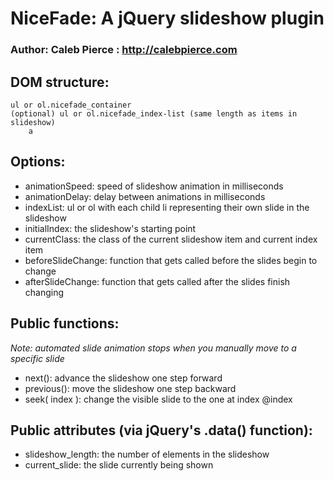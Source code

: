 NiceFade: A jQuery slideshow plugin
===================================

### Author: Caleb Pierce : http://calebpierce.com

DOM structure:
-------------------------------
	
	ul or ol.nicefade_container
	(optional) ul or ol.nicefade_index-list (same length as items in slideshow)
		a
			
Options:
-------------------------------
* animationSpeed: speed of slideshow animation in milliseconds
* animationDelay: delay between animations in milliseconds
* indexList: ul or ol with each child li representing their own slide in the slideshow
* initialIndex: the slideshow's starting point
* currentClass: the class of the current slideshow item and current index item
* beforeSlideChange: function that gets called before the slides begin to change
* afterSlideChange: function that gets called after the slides finish changing


Public functions:
-------------------------------

_Note: automated slide animation stops when you manually move to a specific slide_

* next(): advance the slideshow one step forward
* previous(): move the slideshow one step backward
* seek( index ): change the visible slide to the one at index @index


Public attributes (via jQuery's .data() function):
-------------------------------
* slideshow_length: the number of elements in the slideshow
* current_slide: the slide currently being shown